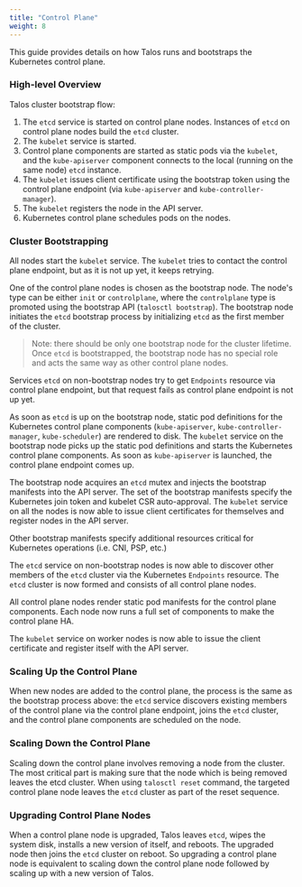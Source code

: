 ```yaml
---
title: "Control Plane"
weight: 8
---
```


This guide provides details on how Talos runs and bootstraps the Kubernetes control plane.

### High-level Overview

Talos cluster bootstrap flow:

1. The `etcd` service is started on control plane nodes. Instances of `etcd` on control plane nodes build the `etcd` cluster.
2. The `kubelet` service is started.
3. Control plane components are started as static pods via the `kubelet`, and the `kube-apiserver` component connects to the local (running on the same node) `etcd` instance.
4. The `kubelet` issues client certificate using the bootstrap token using the control plane endpoint (via `kube-apiserver` and `kube-controller-manager`).
5. The `kubelet` registers the node in the API server.
6. Kubernetes control plane schedules pods on the nodes.

### Cluster Bootstrapping

All nodes start the `kubelet` service.
The `kubelet` tries to contact the control plane endpoint, but as it is not up yet, it keeps retrying.

One of the control plane nodes is chosen as the bootstrap node.
The node's type can be either `init` or `controlplane`, where the `controlplane` type is promoted using the bootstrap API (`talosctl bootstrap`).
The bootstrap node initiates the `etcd` bootstrap process by initializing `etcd` as the first member of the cluster.

> Note: there should be only one bootstrap node for the cluster lifetime.
> Once `etcd` is bootstrapped, the bootstrap node has no special role and acts the same way as other control plane nodes.

Services `etcd` on non-bootstrap nodes try to get `Endpoints` resource via control plane endpoint, but that request fails as control plane endpoint is not up yet.

As soon as `etcd` is up on the bootstrap node, static pod definitions for the Kubernetes control plane components (`kube-apiserver`, `kube-controller-manager`, `kube-scheduler`) are rendered to disk.
The `kubelet` service on the bootstrap node picks up the static pod definitions and starts the Kubernetes control plane components.
As soon as `kube-apiserver` is launched, the control plane endpoint comes up.

The bootstrap node acquires an `etcd` mutex and injects the bootstrap manifests into the API server.
The set of the bootstrap manifests specify the Kubernetes join token and kubelet CSR auto-approval.
The `kubelet` service on all the nodes is now able to issue client certificates for themselves and register nodes in the API server.

Other bootstrap manifests specify additional resources critical for Kubernetes operations (i.e. CNI, PSP, etc.)

The `etcd` service on non-bootstrap nodes is now able to discover other members of the `etcd` cluster via the Kubernetes `Endpoints` resource.
The `etcd` cluster is now formed and consists of all control plane nodes.

All control plane nodes render static pod manifests for the control plane components.
Each node now runs a full set of components to make the control plane HA.

The `kubelet` service on worker nodes is now able to issue the client certificate and register itself with the API server.

### Scaling Up the Control Plane

When new nodes are added to the control plane, the process is the same as the bootstrap process above: the `etcd` service discovers existing members of the control plane via the
control plane endpoint, joins the `etcd` cluster, and the control plane components are scheduled on the node.

### Scaling Down the Control Plane

Scaling down the control plane involves removing a node from the cluster.
The most critical part is making sure that the node which is being removed leaves the etcd cluster.
When using `talosctl reset` command, the targeted control plane node leaves the `etcd` cluster as part of the reset sequence.

### Upgrading Control Plane Nodes

When a control plane node is upgraded, Talos leaves `etcd`, wipes the system disk, installs a new version of itself, and reboots.
The upgraded node then joins the `etcd` cluster on reboot.
So upgrading a control plane node is equivalent to scaling down the control plane node followed by scaling up with a new version of Talos.

